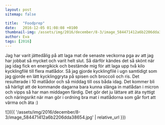 ```yaml
---
layout: post
sitemap: false

title:  "Foodprep"
date:   2016-12-05 01:08:08 +0100
thumbnail-img: /assets/img/2016/december/8-3/image_584471412a6b2206dda38654.jpg
author: Eva
tags: [2016]
---
```


Jag har varit jättedålig på att laga mat de senaste veckorna pga av att jag har jobbat så mycket och varit helt slut. Så därför kändes det så skönt när jag idag fick en energikick och bestämde mig för att laga upp två kilo kycklingfilé till flera matlådor. Så jag gjorde kycklingfilé i ugn samtidigt som jag gjorde en lätt kycklinggryta på spisen och broccoli och ris. Det resulterade i 10 matlådor och så middag till oss båda idag. Det kommer bli så härligt att de kommande dagarna bara kunna slänga in matlådan i micron och vipps så har man middagen färdig. Det gör det ju lättare att äta nyttigt och näringsrikt när man gör i ordning bra mat i matlådorna som går fort att värma och äta :)

![]({{ '/assets/img/2016/december/8-3/image_584471412a6b2206dda38654.jpg'  | relative_url }})

